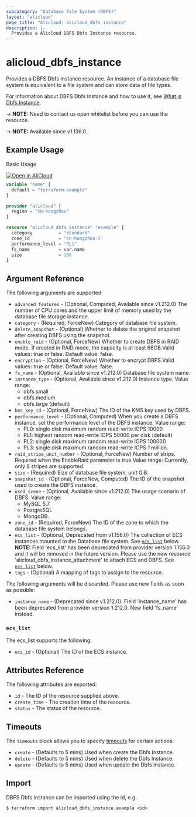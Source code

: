 ```yaml
---
subcategory: "Database File System (DBFS)"
layout: "alicloud"
page_title: "Alicloud: alicloud_dbfs_instance"
description: |-
  Provides a Alicloud DBFS Dbfs Instance resource.
---
```


# alicloud_dbfs_instance

Provides a DBFS Dbfs Instance resource. An instance of a database file system is equivalent to a file system and can store data of file types.

For information about DBFS Dbfs Instance and how to use it, see [What is Dbfs Instance](https://next.api.alibabacloud.com/document/DBFS/2020-04-18/CreateDbfs).

-> **NOTE:** Need to contact us open whitelist before you can use the resource.

-> **NOTE:** Available since v1.136.0.

## Example Usage

Basic Usage

<div style="display: block;margin-bottom: 40px;"><div class="oics-button" style="float: right;position: absolute;margin-bottom: 10px;">
  <a href="https://api.aliyun.com/terraform?resource=alicloud_dbfs_instance&exampleId=b2f245ec-6bb0-7762-d74f-982d057ac847b9f79dca&activeTab=example&spm=docs.r.dbfs_instance.0.b2f245ec6b&intl_lang=EN_US" target="_blank">
    <img alt="Open in AliCloud" src="https://img.alicdn.com/imgextra/i1/O1CN01hjjqXv1uYUlY56FyX_!!6000000006049-55-tps-254-36.svg" style="max-height: 44px; max-width: 100%;">
  </a>
</div></div>

```terraform
variable "name" {
  default = "terraform-example"
}

provider "alicloud" {
  region = "cn-hangzhou"
}

resource "alicloud_dbfs_instance" "example" {
  category          = "standard"
  zone_id           = "cn-hangzhou-i"
  performance_level = "PL1"
  fs_name           = var.name
  size              = 100
}
```

## Argument Reference

The following arguments are supported:
* `advanced_features` - (Optional, Computed, Available since v1.212.0) The number of CPU cores and the upper limit of memory used by the database file storage instance.
* `category` - (Required, ForceNew) Category of database file system.
* `delete_snapshot` - (Optional) Whether to delete the original snapshot after creating DBFS using the snapshot.
* `enable_raid` - (Optional, ForceNew) Whether to create DBFS in RAID mode. If created in RAID mode, the capacity is at least 66GB.Valid values: true or false. Default value: false.
* `encryption` - (Optional, ForceNew) Whether to encrypt DBFS.Valid values: true or false. Default value: false.
* `fs_name` - (Optional, Available since v1.212.0) Database file system name.
* `instance_type` - (Optional, Available since v1.212.0) Instance type. Value range:
  - dbfs.small
  - dbfs.medium
  - dbfs.large (default)
* `kms_key_id` - (Optional, ForceNew) The ID of the KMS key used by DBFS.
* `performance_level` - (Optional, Computed) When you create a DBFS instance, set the performance level of the DBFS instance. Value range:
  - PL0: single disk maximum random read-write IOPS 10000
  - PL1: highest random read-write IOPS 50000 per disk (default)
  - PL2: single disk maximum random read-write IOPS 100000
  - PL3: single disk maximum random read-write IOPS 1 million.
* `raid_stripe_unit_number` - (Optional, ForceNew) Number of strips. Required when the EnableRaid parameter is true.Value range: Currently, only 8 stripes are supported.
* `size` - (Required) Size of database file system, unit GiB.
* `snapshot_id` - (Optional, ForceNew, Computed) The ID of the snapshot used to create the DBFS instance.
* `used_scene` - (Optional, Available since v1.212.0) The usage scenario of DBFS. Value range:
  - MySQL 5.7
  - PostgreSQL
  - MongoDB.
* `zone_id` - (Required, ForceNew) The ID of the zone to which the database file system belongs.
* `ecs_list` - (Optional, Deprecated from v1.156.0) The collection of ECS instances mounted to the Database file system. See [`ecs_list`](#ecs_list) below.  **NOTE:** Field 'ecs_list' has been deprecated from provider version 1.156.0 and it will be removed in the future version. Please use the new resource 'alicloud_dbfs_instance_attachment' to attach ECS and DBFS. See [`ecs_list`](#ecs_list) below.
* `tags` - (Optional) A mapping of tags to assign to the resource.

The following arguments will be discarded. Please use new fields as soon as possible:
* `instance_name` - (Deprecated since v1.212.0). Field 'instance_name' has been deprecated from provider version 1.212.0. New field 'fs_name' instead.

### `ecs_list`

The ecs_list supports the following:
* `ecs_id` - (Optional) The ID of the ECS instance.

## Attributes Reference

The following attributes are exported:
* `id` - The ID of the resource supplied above.
* `create_time` - The creation time of the resource.
* `status` - The status of the resource.

## Timeouts

The `timeouts` block allows you to specify [timeouts](https://developer.hashicorp.com/terraform/language/resources/syntax#operation-timeouts) for certain actions:
* `create` - (Defaults to 5 mins) Used when create the Dbfs Instance.
* `delete` - (Defaults to 5 mins) Used when delete the Dbfs Instance.
* `update` - (Defaults to 5 mins) Used when update the Dbfs Instance.

## Import

DBFS Dbfs Instance can be imported using the id, e.g.

```shell
$ terraform import alicloud_dbfs_instance.example <id>
```